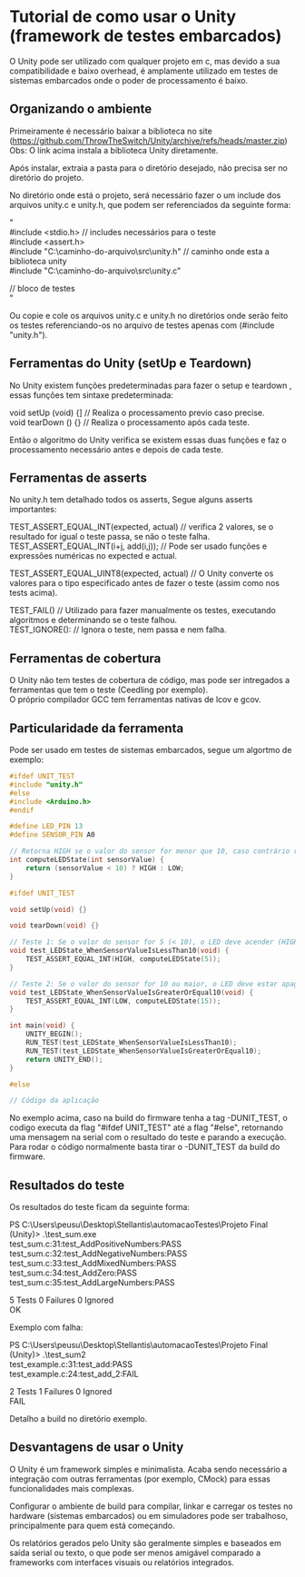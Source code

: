# Tutorial de como usar o Unity (framework de testes embarcados)

O Unity pode ser utilizado com qualquer projeto em c, mas devido a sua compatibilidade e baixo overhead, é amplamente utilizado em testes de sistemas embarcados onde o poder de processamento é baixo.
  

## Organizando o ambiente

Primeiramente é necessário baixar a biblioteca no site (https://github.com/ThrowTheSwitch/Unity/archive/refs/heads/master.zip)   
Obs: O link acima instala a biblioteca Unity diretamente.

Após instalar, extraia a pasta para o diretório desejado, não precisa ser no diretório do projeto.  

No diretório onde está o projeto, será necessário fazer o um include dos arquivos unity.c e unity.h,
que podem ser referenciados da seguinte forma:

"  
#include <stdio.h> // includes necessários para o teste  
#include <assert.h>  
#include "C:\caminho-do-arquivo\src\unity.h" // caminho onde esta a biblioteca unity  
#include "C:\caminho-do-arquivo\src\unity.c"  

// bloco de testes  
"  

Ou copie e cole os arquivos unity.c e unity.h no diretórios onde serão feito os testes referenciando-os no arquivo de testes apenas com (#include "unity.h").

## Ferramentas do Unity (setUp e Teardown)

No Unity existem funções predeterminadas para fazer o setup e teardown , essas funções tem sintaxe predeterminada:

void setUp (void) {] // Realiza o processamento previo caso precise.  
void tearDown () {} //  Realiza o processamento após cada teste.  

Então o algoritmo do Unity verifica se existem essas duas funções e faz o processamento necessário antes e depois de cada teste. 

## Ferramentas de asserts

No unity.h tem detalhado todos os asserts, Segue alguns asserts importantes:

TEST_ASSERT_EQUAL_INT(expected, actual) // verifica 2 valores, se o resultado for igual o teste passa, se não o teste falha.  
TEST_ASSERT_EQUAL_INT(i+j, add(i,j)); // Pode ser usado funções e expressões numéricas no expected e actual.  

TEST_ASSERT_EQUAL_UINT8(expected, actual) // O Unity converte os valores para o tipo especificado antes de fazer o teste (assim como nos tests acima).  

TEST_FAIL() // Utilizado para fazer manualmente os testes, executando algoritmos e determinando se o teste falhou.  
TEST_IGNORE(): // Ignora o teste, nem passa e nem falha.

## Ferramentas de cobertura

O Unity não tem testes de cobertura de código, mas pode ser intregados a ferramentas que tem o teste (Ceedling por exemplo).  
O próprio compilador GCC tem ferramentas nativas de lcov e gcov.

## Particularidade da ferramenta

Pode ser usado em testes de sistemas embarcados, segue um algortmo de exemplo:

```cpp
#ifdef UNIT_TEST
#include "unity.h"
#else
#include <Arduino.h>
#endif

#define LED_PIN 13
#define SENSOR_PIN A0

// Retorna HIGH se o valor do sensor for menor que 10, caso contrário retorna LOW.
int computeLEDState(int sensorValue) {
    return (sensorValue < 10) ? HIGH : LOW;
}

#ifdef UNIT_TEST

void setUp(void) {}

void tearDown(void) {}

// Teste 1: Se o valor do sensor for 5 (< 10), o LED deve acender (HIGH)
void test_LEDState_WhenSensorValueIsLessThan10(void) {
    TEST_ASSERT_EQUAL_INT(HIGH, computeLEDState(5));
}

// Teste 2: Se o valor do sensor for 10 ou maior, o LED deve estar apagado (LOW)
void test_LEDState_WhenSensorValueIsGreaterOrEqual10(void) {
    TEST_ASSERT_EQUAL_INT(LOW, computeLEDState(15));
}

int main(void) {
    UNITY_BEGIN();
    RUN_TEST(test_LEDState_WhenSensorValueIsLessThan10);
    RUN_TEST(test_LEDState_WhenSensorValueIsGreaterOrEqual10);
    return UNITY_END();
}

#else

// Código da aplicação
```  

No exemplo acima, caso na build do firmware tenha a tag -DUNIT_TEST, o codigo executa da flag "#ifdef UNIT_TEST" até a flag "#else", retornando uma mensagem na serial com o resultado do teste e parando a execução. Para rodar o código normalmente basta tirar o -DUNIT_TEST da build do firmware.

## Resultados do teste 

Os resultados do teste ficam da seguinte forma:

PS C:\Users\peusu\Desktop\Stellantis\automacaoTestes\Projeto Final (Unity)> .\test_sum.exe  
test_sum.c:31:test_AddPositiveNumbers:PASS  
test_sum.c:32:test_AddNegativeNumbers:PASS  
test_sum.c:33:test_AddMixedNumbers:PASS  
test_sum.c:34:test_AddZero:PASS  
test_sum.c:35:test_AddLargeNumbers:PASS  

5 Tests 0 Failures 0 Ignored  
OK

Exemplo com falha:

PS C:\Users\peusu\Desktop\Stellantis\automacaoTestes\Projeto Final (Unity)> .\test_sum2  
test_example.c:31:test_add:PASS  
test_example.c:24:test_add_2:FAIL  

2 Tests 1 Failures 0 Ignored    
FAIL

Detalho a build no diretório exemplo.

## Desvantagens de usar o Unity

O Unity é um framework simples e minimalista. Acaba sendo necessário a integração com outras ferramentas (por exemplo, CMock) para essas funcionalidades mais complexas.

Configurar o ambiente de build para compilar, linkar e carregar os testes no hardware (sistemas embarcados) ou em simuladores pode ser trabalhoso, principalmente para quem está começando.

Os relatórios gerados pelo Unity são geralmente simples e baseados em saída serial ou texto, o que pode ser menos amigável comparado a frameworks com interfaces visuais ou relatórios integrados.
